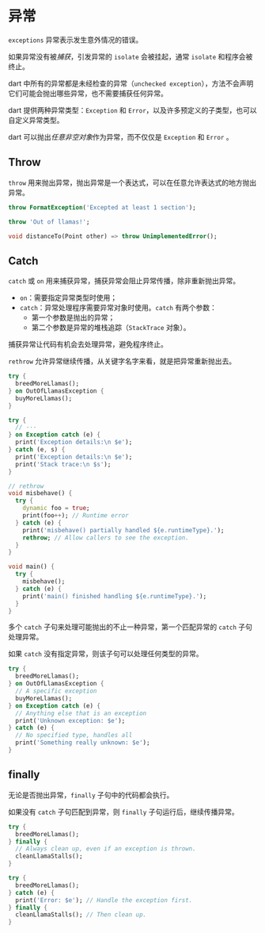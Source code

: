 # 异常

`exceptions` 异常表示发生意外情况的错误。

如果异常没有被*捕获*，引发异常的 `isolate` 会被挂起，通常 `isolate` 和程序会被终止。

dart 中所有的异常都是未经检查的异常（`unchecked exception`），方法不会声明它们可能会抛出哪些异常，也不需要捕获任何异常。

dart 提供两种异常类型：`Exception` 和 `Error`，以及许多预定义的子类型，也可以自定义异常类型。

dart 可以抛出*任意非空对象*作为异常，而不仅仅是 `Exception` 和 `Error` 。

## Throw

`throw` 用来抛出异常，抛出异常是一个表达式，可以在任意允许表达式的地方抛出异常。

```dart
throw FormatException('Excepted at least 1 section');

throw 'Out of llamas!';

void distanceTo(Point other) => throw UnimplementedError();
```

## Catch

`catch` 或 `on` 用来捕获异常，捕获异常会阻止异常传播，除非重新抛出异常。

- `on`：需要指定异常类型时使用；
- `catch`：异常处理程序需要异常对象时使用。`catch` 有两个参数：
  - 第一个参数是抛出的异常；
  - 第二个参数是异常的堆栈追踪（`StackTrace` 对象）。

捕获异常让代码有机会去处理异常，避免程序终止。

`rethrow` 允许异常继续传播，从关键字名字来看，就是把异常重新抛出去。

```dart
try {
  breedMoreLlamas();
} on OutOfLlamasException {
  buyMoreLlamas();
}

try {
  // ···
} on Exception catch (e) {
  print('Exception details:\n $e');
} catch (e, s) {
  print('Exception details:\n $e');
  print('Stack trace:\n $s');
}

// rethrow
void misbehave() {
  try {
    dynamic foo = true;
    print(foo++); // Runtime error
  } catch (e) {
    print('misbehave() partially handled ${e.runtimeType}.');
    rethrow; // Allow callers to see the exception.
  }
}

void main() {
  try {
    misbehave();
  } catch (e) {
    print('main() finished handling ${e.runtimeType}.');
  }
}
```

多个 `catch` 子句来处理可能抛出的不止一种异常，第一个匹配异常的 `catch` 子句处理异常。

如果 `catch` 没有指定异常，则该子句可以处理任何类型的异常。

```dart
try {
  breedMoreLlamas();
} on OutOfLlamasException {
  // A specific exception
  buyMoreLlamas();
} on Exception catch (e) {
  // Anything else that is an exception
  print('Unknown exception: $e');
} catch (e) {
  // No specified type, handles all
  print('Something really unknown: $e');
}
```

## finally

无论是否抛出异常，`finally` 子句中的代码都会执行。

如果没有 `catch` 子句匹配到异常，则 `finally` 子句运行后，继续传播异常。

```dart
try {
  breedMoreLlamas();
} finally {
  // Always clean up, even if an exception is thrown.
  cleanLlamaStalls();
}

try {
  breedMoreLlamas();
} catch (e) {
  print('Error: $e'); // Handle the exception first.
} finally {
  cleanLlamaStalls(); // Then clean up.
}
```

